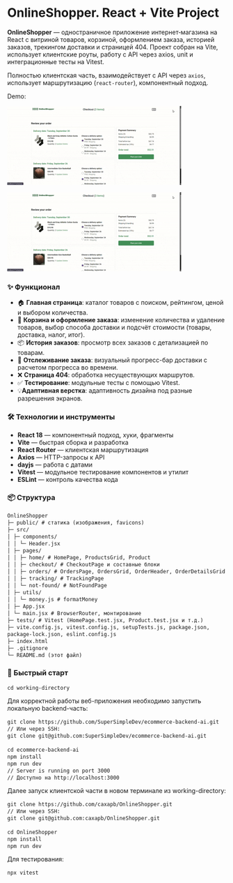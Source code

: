 # OnlineShopper. React + Vite Project

**OnlineShopper** — одностраничное приложение интернет‑магазина на React с витриной товаров, корзиной, оформлением заказа, историей заказов, трекингом доставки и страницей 404. Проект собран на Vite, использует клиентские роуты, работу с API через axios, unit и интеграционные тесты на Vitest.

Полностью клиентская часть, взаимодействует с API через `axios`, использует маршрутизацию (`react-router`), компонентный подход.

Demo:

![Demonstration](https://github.com/caxapb/OnlineShopper/blob/main/Website.gif?raw=true)

<img src="Website.gif" alt="Demonstration" width="400"/>



### ✨ Функционал

- 🏠 **Главная страница**: каталог товаров с поиском, рейтингом, ценой и выбором количества.
- 🛒 **Корзина и оформление заказа**: изменение количества и удаление товаров, выбор способа доставки и подсчёт стоимости (товары, доставка, налог, итог).
- 📦 **История заказов**: просмотр всех заказов с детализацией по товарам.
- 📍 **Отслеживание заказа**: визуальный прогресс-бар доставки с расчетом прогресса во времени.
- ❌ **Страница 404**: обработка несуществующих маршрутов.
- ✅ **Тестирование**: модульные тесты с помощью Vitest.
- 💡**Адаптивная верстка**: адаптивность дизайна под разные разрешения экранов.

### 🛠️ Технологии и инструменты

- **React 18** — компонентный подход, хуки, фрагменты
- **Vite** — быстрая сборка и разработка
- **React Router** — клиентская маршрутизация
- **Axios** — HTTP-запросы к API
- **dayjs** — работа с датами
- **Vitest** — модульное тестирование компонентов и утилит
- **ESLint** — контроль качества кода

### 📦 Структура
```
OnlineShopper
├─ public/ # статика (изображения, favicons)
├─ src/
│ ├─ components/
│ │ └─ Header.jsx
│ ├─ pages/
│ │ ├─ home/ # HomePage, ProductsGrid, Product
│ │ ├─ checkout/ # CheckoutPage и составные блоки
│ │ ├─ orders/ # OrdersPage, OrdersGrid, OrderHeader, OrderDetailsGrid
│ │ ├─ tracking/ # TrackingPage
│ │ └─ not-found/ # NotFoundPage
│ ├─ utils/
│ │ └─ money.js # formatMoney
│ ├─ App.jsx
│ └─ main.jsx # BrowserRouter, монтирование
├─ tests/ # Vitest (HomePage.test.jsx, Product.test.jsx и т.д.)
├─ vite.config.js, vitest.config.js, setupTests.js, package.json, package-lock.json, eslint.config.js
├─ index.html
├─ .gitignore
└─ README.md (этот файл)
```

### 🚀 Быстрый старт

```
cd working-directory
```

Для корректной работы веб-приложения необходимо запустить локальную backend-часть:
```
git clone https://github.com/SuperSimpleDev/ecommerce-backend-ai.git
// Или через SSH:
git clone git@github.com:SuperSimpleDev/ecommerce-backend-ai.git

cd ecommerce-backend-ai
npm install
npm run dev
// Server is running on port 3000
// Доступно на http://localhost:3000
```

Далее запуск клиентской части в новом терминале из working-directory:
```
git clone https://github.com/caxapb/OnlineShopper.git
// Или через SSH:
git clone git@github.com:caxapb/OnlineShopper.git

cd OnlineShopper
npm install
npm run dev
```

Для тестирования:
```
npx vitest
```
